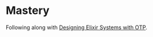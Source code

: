 # Mastery

Following along with [Designing Elixir Systems with OTP](https://pragprog.com/titles/jgotp/designing-elixir-systems-with-otp/).
